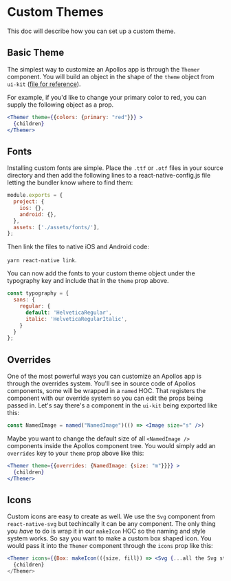 # Custom Themes

This doc will describe how you can set up a custom theme.

## Basic Theme

The simplest way to customize an Apollos app is through the `Themer` component. You will build an object in the shape of the `theme` object from `ui-kit` ([file for reference](https://github.com/ApollosProject/apollos-apps/blob/master/packages/apollos-ui-kit/src/theme/defaultTheme.js)).

For example, if you'd like to change your primary color to red, you can supply the following object as a prop.

```jsx
<Themer theme={{colors: {primary: "red"}}} >
  {children}
</Themer>
```

## Fonts

Installing custom fonts are simple. Place the `.ttf` or `.otf` files in your source directory and then add the following lines to a react-native-config.js file letting the bundler know where to find them:

```js
module.exports = {
  project: {
    ios: {},
    android: {},
  },
  assets: ['./assets/fonts/'],
};
```

Then link the files to native iOS and Android code:

`yarn react-native link`.

You can now add the fonts to your custom theme object under the typography key and include that in the `theme` prop above.

```js
const typography = {
  sans: {
    regular: {
      default: 'HelveticaRegular',
      italic: 'HelveticaRegularItalic',
    }
  }
};
```

## Overrides

One of the most powerful ways you can customize an Apollos app is through the overrides system. You'll see in source code of Apollos components, some will be wrapped in a `named` HOC. That registers the component with our override system so you can edit the props being passed in. Let's say there's a component in the `ui-kit` being exported like this:

```jsx
const NamedImage = named("NamedImage")(() => <Image size="s" />)
```

Maybe you want to change the default size of all `<NamedImage />` components inside the Apollos component tree. You would simply add an `overrides` key to your `theme` prop above like this:

```jsx
<Themer theme={{overrides: {NamedImage: {size: "m"}}}} >
  {children}
</Themer>
```

## Icons

Custom icons are easy to create as well. We use the `Svg` component from `react-native-svg` but techincally it can be any component. The only thing you _have_ to do is wrap it in our `makeIcon` HOC so the naming and style system works. So say you want to make a custom box shaped icon. You would pass it into the `Themer` component through the `icons` prop like this:

```jsx
<Themer icons={{Box: makeIcon(({size, fill}) => <Svg {...all the Svg stuff}/>)}>
  {children}
</Themer>
```
